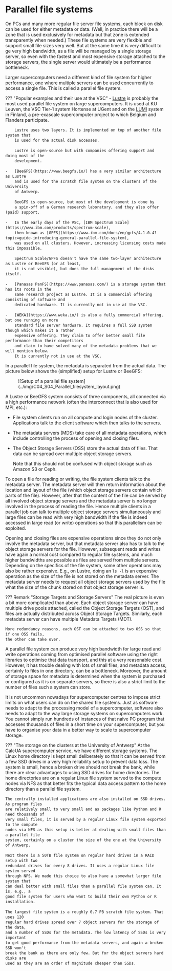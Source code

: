 # Parallel file systems

On PCs and many more regular file server file systems, each block on disk can 
be used for either metadata or data. (Well, in practice there will be a zone
that is used exclusively for metadata but that zone is extended transparently
when needed.) These file systems are very flexible and support small file
sizes very well. But at the same time it is very difficult to ge very high
bandwidth, as a file will be managed by a single storage server, so even with
the fastest and most expensive storage attached to the storage servers, the 
single server would ultimately be a performance bottleneck.

Larger supercomputers need a different kind of file system for higher performance,
one where multiple servers can be used concurrently to access a single file.
This is called a parallel file system. 

??? "Popular examples and their use at the VSC"
    -   [Lustre](https://www.lustre.org/) is probably the most used parallel file system on large supercomputers.
        It is used at KU Leuven, the VSC Tier-1 system Hortense at UGent and on the 
        [LUMI](https://lumi-supercomputer.eu/) system in Finland, a pre-exascale
        supercomputer project to which Belgium and Flanders participate.

        Lustre uses two layers. It is implemented on top of another file system that
        is used for the actual disk accesses.

        Lustre is open-source but with companies offering support and doing most of the
        development.

    -   [BeeGFS](https://www.beegfs.io/) has a very similar architecture as Lustre
        and is used for the scratch file system on the clusters of the University
        of Antwerp.

        BeeGFS is open-source, but most of the development is done by 
        a spin-off of a German research laboratory, and they also offer (paid) support.

    -   In the early days of the VSC, [IBM Spectrum Scale](https://www.ibm.com/products/spectrum-scale),
        then known as [GPFS](https://www.ibm.com/docs/en/gpfs/4.1.0.4?topic=guide-introducing-general-parallel-file-system),
        was used on all clusters. However, increasing licensing costs made this impossible.

        Spectrum Scale/GPFS doesn't have the same two-layer architecture as Lustre or BeeGFS (or at least,
        it is not visible), but does the full management of the disks itself.

    -   [Panasas PanFS](https://www.panasas.com/) is a storage system that has its roots in the
        same research project as Lustre. It is a commercial offering consisting of software and
        dedicated hardware. It is currently not in use at the VSC.

    -   [WEKA](https://www.weka.io/) is also a fully commercial offering, but one running on more
        standard file server hardware. It requires a full SSD system though which makes it a rather
        expensive offering. They claim to offer better small file performance than their competitors
        and claim to have solved many of the metadata problems that we will mention below.
        It is currently not in use at the VSC.

In a parallel file system, the metadata is separated from the actual data. The picture below shows
the (simplified) setup for Lustre or BeeGFS:

<figure markdown>
  ![Setup of a parallel file system](../img/C04_S04_Parallel_filesystem_layout.png)
</figure>

A Lustre or BeeGFS system consists of three components, all connected via a high performance network
(often the interconnect that is also used for MPI, etc.):

-   File system clients run on all compute and login nodes of the cluster. Applications talk to the 
    client software which then talks to the servers.

-   The metadata servers (MDS)
    take care of all metadata operations, which include controlling the process of opening and closing
    files. 
    
-   The Object Storage Servers (OSS) store the actual data of files. That data can be spread over multiple
    object storage servers.

    Note that this should not be confused with object storage such as Amazon S3 or Ceph.

To open a file for reading or writing, the file system clients talk to the metadata server.
The metadata server will then return information about the location and layout of the file (which
object storage servers contain which parts of the file). 
However, after that the content of the file can be served by all involved object storage servers
and the metadata server is no longer involved in the process of reading the file.
Hence multiple clients in a parallel job can talk to multiple object storage servers simultaneously
and large files can be read with very high bandwidth if the file is indeed accessed in large read
(or write) operations so that this parallelism can be exploited.

Opening and closing files are expensive operations since they do not only involve the metadata
server, but that metadata server also has to talk to the object storage servers for the file. 
However, subsequent reads and writes have again a normal cost compared to regular file systems,
and much higher bandwidths are possible as files are served from multiple servers. 
Depending on the specifics of the file system, some other operations may also be rather expensive.
E.g., on Lustre, doing an `ls -l` is an expensive operation as the size of the file is not 
stored on the metadata server. The metadata server needs to request all object storage servers
used by the file what the size of the chunk stored on that object storage server is.

??? Remark "Storage Targets and Storage Servers"
    The real picture is even a bit more complicated than above. Each object storage server
    can have multiple drive pools attached, called the Object Storage Targets (OST), and files
    are actually distributed across Object Storage Targets. Similarly, each metadata server
    can have multiple Metadata Targets (MDT).

    More redundancy reasons, each OST can be attached to two OSS so that if one OSS fails,
    the other can take over.


A parallel file system can produce very high bandwidth for large read and write operations coming from 
optimised parallel software using the right libraries to optimise that data transport, and this
at a very reasonable cost. However, it has trouble dealing with lots of small files, and
metadata access, certainly to files in one directory, can be a bottleneck. Moreover, the
amount of storage space for metadata is determined when the system is purchased or 
configured as it is on separate servers, so there is also a strict limit to the number
of files such a system can store.

It is not uncommon nowadays for supercomputer centres to impose strict limits on what users
can do on the shared file systems. Just as software needs to adapt to the processing model
of a supercomputer, software also needs to adapt to the way large storage systems on supercomputers
work. You cannot simply run hundreds of instances of that naive PC program that accesses thousands
of files in a short time on your supercomputer, but you have to organise your data in a better
way to scale to supercomputer storage.

??? "The storage on the clusters at the University of Antwerp"
    At the CalcUA supercomputer service, we have different storage systems. The Linux home
    directory is kept small deliberately so that it can be served from a few SSD drives in
    a very high reliability setup to prevent data loss. The system is small, hence a broken
    drive should not break the bank, while there are clear advantages to using SSD drives for
    home directories. The home directories are on a regular Linux file system served to the 
    compute nodes via NFS as that better fits the typical data access pattern to the home
    directory than a parallel file system.

    The centrally installed applications are also installed on SSD drives. As program files 
    are relatively small to very small and as packages like Python and R need thousands of 
    very small files, it is served by a regular Linux file system exported to the compute
    nodes via NFS as this setup is better at dealing with small files than a parallel file
    system, certainly on a cluster the size of the one at the University of Antwerp.

    Next there is a 50TB file system on regular hard drives in a RAID setup with two
    redundant drives for every 8 drives. It uses a regular Linux file system served
    through NFS. We made this choice to also have a somewhat larger file system that
    can deal better with small files than a parallel file system can. It is, e.g., a 
    good file system for users who want to build their own Python or R installation.

    The largest file system is a roughly 0.7 PB scratch file system. That uses 120
    regular hard drives spread over 7 object servers for the storage of the data,
    and a number of SSDs for the metadata. The low latency of SSDs is very important
    to get good performance from the metadata servers, and again a broken SSD won't
    break the bank as there are only few. But for the object servers hard disks are 
    used as they are an order of magnitude cheaper than SSDs. 

